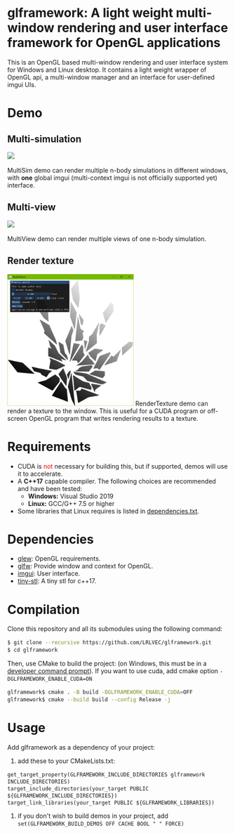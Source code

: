 # glframework: A light weight multi-window rendering and user interface framework for OpenGL applications


This is an OpenGL based multi-window rendering and user interface system for Windows and Linux desktop. It contains a light weight wrapper of OpenGL api, a multi-window manager and an interface for user-defined imgui UIs.

# Demo
## Multi-simulation
<img src="docs/readme/multi-window%20multi-simulation.png" height = 300/>

MultiSim demo can render multiple n-body simulations in different windows, with **one** global imgui (multi-context imgui is not officially supported yet) interface.

## Multi-view
<img src="docs/readme/multi-window%20single-simulation.png" height = 300/>

MultiView demo can render multiple views of one n-body simulation.

## Render texture
<img src="docs/readme/render%20texture.png" height = 300/>
RenderTexture demo can render a texture to the window. This is useful for a CUDA program or off-screen OpenGL program that writes rendering results to a texture.

# Requirements
- CUDA is <span style="color:red">not</span> necessary for building this, but if supported, demos will use it to accelerate.
- A __C++17__ capable compiler. The following choices are recommended and have been tested:
  - __Windows:__ Visual Studio 2019
  - __Linux:__ GCC/G++ 7.5 or higher
- Some libraries that Linux requires is listed in [dependencies.txt](https://github.com/LRLVEC/glframework/blob/master/dependencies.txt).
# Dependencies
- [glew](https://github.com/LRLVEC/glew-cmake/tree/glew-cmake-2.2.0-gitignore): OpenGL requirements.
- [glfw](https://github.com/LRLVEC/glfw/tree/tev): Provide window and context for OpenGL.
- [imgui](https://github.com/LRLVEC/imgui/tree/master): User interface.
- [tiny-stl](https://github.com/LRLVEC/tiny-stl/tree/main): A tiny stl for c++17.

# Compilation
Clone this repository and all its submodules using the following command:
```sh
$ git clone --recursive https://github.com/LRLVEC/glframework.git
$ cd glframework
```

Then, use CMake to build the project: (on Windows, this must be in a [developer command prompt](https://docs.microsoft.com/en-us/cpp/build/building-on-the-command-line?view=msvc-160#developer_command_prompt)). If you want to use cuda, add cmake option ```-DGLFRAMEWORK_ENABLE_CUDA=ON```
```sh
glframework$ cmake . -B build -DGLFRAMEWORK_ENABLE_CUDA=OFF
glframework$ cmake --build build --config Release -j
```

# Usage

Add glframework as a dependency of your project:
1. add these to your CMakeLists.txt:
```
get_target_property(GLFRAMEWORK_INCLUDE_DIRECTORIES glframework INCLUDE_DIRECTORIES)
target_include_directories(your_target PUBLIC ${GLFRAMEWORK_INCLUDE_DIRECTORIES})
target_link_libraries(your_target PUBLIC ${GLFRAMEWORK_LIBRARIES})
```
1. if you don't wish to build demos in your project, add ```set(GLFRAMEWORK_BUILD_DEMOS OFF CACHE BOOL " " FORCE)```
